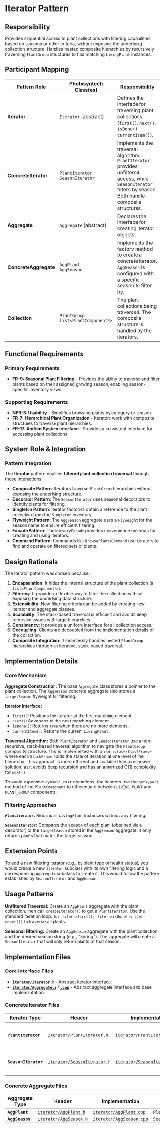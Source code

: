 # Iterator Pattern

## Responsibility
Provides sequential access to plant collections with filtering capabilities based on seasons or other criteria, without exposing the underlying collection structure. Handles nested composite hierarchies by recursively traversing `PlantGroup` structures to find matching `LivingPlant` instances.

## Participant Mapping

| Pattern Role | Photosyntech Class(es) | Responsibility |
|---|---|---|
| **Iterator** | `Iterator` (abstract) | Defines the interface for traversing plant collections (`first()`, `next()`, `isDone()`, `currentItem()`). |
| **ConcreteIterator** | `PlantIterator`<br>`SeasonIterator` | Implements the traversal algorithm. `PlantIterator` provides unfiltered access, while `SeasonIterator` filters by season. Both handle composite structures. |
| **Aggregate** | `Aggregate` (abstract) | Declares the interface for creating iterator objects. |
| **ConcreteAggregate** | `AggPlant`<br>`AggSeason` | Implements the factory method to create a concrete iterator. `AggSeason` is configured with a specific season to filter by. |
| **Collection** | `PlantGroup`<br>`list<PlantComponent*>` | The plant collections being traversed. The composite structure is handled by the iterators. |

## Functional Requirements

### Primary Requirements
- **FR-9: Seasonal Plant Filtering** - Provides the ability to traverse and filter plants based on their assigned growing season, enabling season-specific inventory views.

### Supporting Requirements
- **NFR-3: Usability** - Simplifies browsing plants by category or season.
- **FR-7: Hierarchical Plant Organization** - Iterators work with composite structures to traverse plant hierarchies.
- **FR-17: Unified System Interface** - Provides a consistent interface for accessing plant collections.

## System Role & Integration

### Pattern Integration
The **Iterator** pattern enables **filtered plant collection traversal** through these interactions:

- **Composite Pattern**: Iterators traverse `PlantGroup` hierarchies without exposing the underlying structure.
- **Decorator Pattern**: The `SeasonIterator` uses seasonal decorators to identify plants for filtering.
- **Singleton Pattern**: Iterator factories obtain a reference to the plant collection from the `Singleton` inventory.
- **Flyweight Pattern**: The `AggSeason` aggregate uses a `Flyweight` for the season name to ensure efficient filtering.
- **Facade Pattern**: The `NurseryFacade` provides convenience methods for creating and using iterators.
- **Command Pattern**: Commands like `BrowsePlantsCommand` use iterators to find and operate on filtered sets of plants.

## Design Rationale

The Iterator pattern was chosen because:
1. **Encapsulation**: It hides the internal structure of the plant collection (a `list<PlantComponent*>`).
2. **Filtering**: It provides a flexible way to filter the collection without exposing the underlying data structure.
3. **Extensibility**: New filtering criteria can be added by creating new iterator and aggregate classes.
4. **Scalability**: The stack-based traversal is efficient and avoids deep recursion issues with large hierarchies.
5. **Consistency**: It provides a uniform interface for all collection access.
6. **Decoupling**: Clients are decoupled from the implementation details of the collection.
7. **Composite Integration**: It seamlessly handles nested `PlantGroup` hierarchies through an iterative, stack-based traversal.

## Implementation Details

### Core Mechanism

**Aggregate Construction:**
The base `Aggregate` class stores a pointer to the plant collection. The `AggSeason` concrete aggregate also stores a `targetSeason` flyweight for filtering.

**Iterator Interface:**
- `first()`: Positions the iterator at the first matching element.
- `next()`: Advances to the next matching element.
- `isDone()`: Returns `true` when there are no more elements.
- `currentItem()`: Returns the current `LivingPlant`.

**Traversal Algorithm:**
Both `PlantIterator` and `SeasonIterator` use a non-recursive, stack-based traversal algorithm to navigate the `PlantGroup` composite structure. This is implemented with a `std::stack<StackFrame>` where each `StackFrame` holds the state of iteration at one level of the hierarchy. This approach is more efficient and scalable than a recursive solution, as it avoids deep recursion and has an amortized O(1) complexity for `next()`.

To avoid expensive `dynamic_cast` operations, the iterators use the `getType()` method of the `PlantComponent` to differentiate between `LIVING_PLANT` and `PLANT_GROUP` components.

### Filtering Approaches

**`PlantIterator`:** Returns all `LivingPlant` instances without any filtering.

**`SeasonIterator`:** Compares the season of each plant (obtained via a decorator) to the `targetSeason` stored in the `AggSeason` aggregate. It only returns plants that match the target season.

## Extension Points

To add a new filtering iterator (e.g., by plant type or health status), you would create a new `Iterator` subclass with its own filtering logic and a corresponding `Aggregate` subclass to create it. This would follow the pattern established by `SeasonIterator` and `AggSeason`.

## Usage Patterns

**Unfiltered Traversal:**
Create an `AggPlant` aggregate with the plant collection, then call `createIterator()` to get a `PlantIterator`. Use the standard iteration loop: `for (iter->first(); !iter->isDone(); iter->next())` to traverse all plants.

**Seasonal Filtering:**
Create an `AggSeason` aggregate with the plant collection and the desired season string (e.g., "Spring"). The aggregate will create a `SeasonIterator` that will only return plants of that season.

## Implementation Files

### Core Interface Files
- [**`iterator/Iterator.h`**](../../iterator/Iterator.h) - Abstract iterator interface.
- [**`iterator/Aggregate.h`**](../../iterator/Aggregate.h) / [**`.cpp`**](../../iterator/Aggregate.cpp) - Abstract aggregate interface and base implementation.

### Concrete Iterator Files
| Iterator Type | Header | Implementation | Purpose |
|---|---|---|---|
| **`PlantIterator`** | [`iterator/PlantIterator.h`](../../iterator/PlantIterator.h) | [`iterator/PlantIterator.cpp`](../../iterator/PlantIterator.cpp) | Unfiltered traversal of all plants. |
| **`SeasonIterator`** | [`iterator/SeasonIterator.h`](../../iterator/SeasonIterator.h) | [`iterator/SeasonIterator.cpp`](../../iterator/SeasonIterator.cpp) | Filters plants by a specific season. |

### Concrete Aggregate Files
| Aggregate Type | Header | Implementation | Creates |
|---|---|---|---|
| **`AggPlant`** | [`iterator/AggPlant.h`](../../iterator/AggPlant.h) | [`iterator/AggPlant.cpp`](../../iterator/AggPlant.cpp) | `PlantIterator` |
| **`AggSeason`** | [`iterator/AggSeason.h`](../../iterator/AggSeason.h) | [`iterator/AggSeason.cpp`](../../iterator/AggSeason.cpp) | `SeasonIterator` |